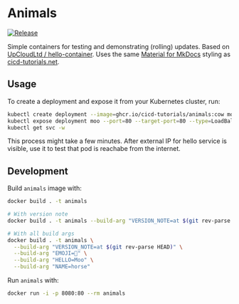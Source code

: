 # Animals

[![Release](https://github.com/cicd-tutorials/animals/actions/workflows/release.yaml/badge.svg)](https://github.com/cicd-tutorials/animals/actions/workflows/release.yaml)

Simple containers for testing and demonstrating (rolling) updates. Based on [UpCloudLtd / hello-container](https://github.com/UpCloudLtd/hello-container.git). Uses the same [Material for MkDocs](https://squidfunk.github.io/mkdocs-material/) styling as [cicd-tutorials.net](https://cicd-tutorials.net/).

## Usage

To create a deployment and expose it from your Kubernetes cluster, run:

```sh
kubectl create deployment --image=ghcr.io/cicd-tutorials/animals:cow moo
kubectl expose deployment moo --port=80 --target-port=80 --type=LoadBalancer
kubectl get svc -w
```

This process might take a few minutes. After external IP for hello service is visible, use it to test that pod is reachabe from the internet.

## Development

Build `animals` image with:

```sh
docker build . -t animals

# With version note
docker build . -t animals --build-arg "VERSION_NOTE=at $(git rev-parse HEAD)"

# With all build args
docker build . -t animals \
  --build-arg "VERSION_NOTE=at $(git rev-parse HEAD)" \
  --build-arg "EMOJI=🦁" \
  --build-arg "HELLO=Moo" \
  --build-arg "NAME=horse"
```

Run `animals` with:

```sh
docker run -i -p 8080:80 --rm animals
```
